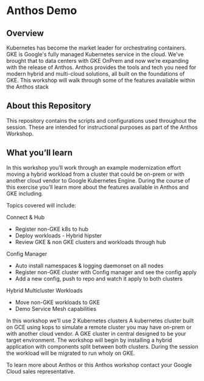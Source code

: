 
# Anthos Demo

## Overview
Kubernetes has become the market leader for orchestrating containers. GKE is Google's fully managed Kubernetes service in the cloud. We've brought that to data centers with GKE OnPrem and now we’re expanding with the release of Anthos. Anthos provides the tools and tech you need for modern hybrid and multi-cloud solutions, all built on the foundations of GKE. This workshop will walk through some of the features available within the Anthos stack

## About this Repository
This repository contains the scripts and configurations used throughout the session. These are intended for instructional purposes as part of the Anthos Workshop. 

## What you’ll learn
In this workshop you’ll work through an example modernization effort moving a hybrid workload from a cluster that could be on-prem or with another cloud vendor to Google Kubernetes Engine. During the course of this exercise you’ll learn more about the features available in Anthos and GKE including. 

Topics covered will include:

Connect & Hub 
- Register non-GKE k8s to hub
- Deploy workloads - Hybrid hipster 
- Review GKE & non GKE clusters and workloads through hub

Config Manager 
- Auto install namespaces & logging daemonset on all nodes
- Register non-GKE cluster with Config manager and see the config apply
- Add a new config, push to repo and watch it apply to both clusters

Hybrid Multicluster Workloads 
- Move non-GKE workloads to GKE
- Demo Service Mesh capabilities

In this workshop we’ll use 2 Kubernetes clusters
A kubernetes cluster built on GCE using kops to simulate a remote cluster you may have on-prem or with another cloud vendor. 
A GKE cluster in central designed to be your target environment. 
The workshop will begin by installing a hybrid application with components split between both clusters. During the session the workload will be migrated to run wholy on GKE. 


To learn more about Anthos or this Anthos workshop contact your Google Cloud sales representative. 




